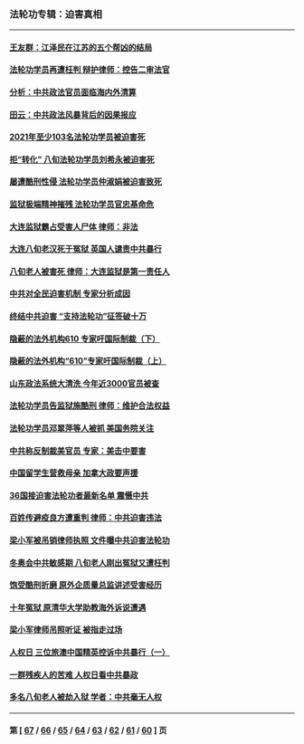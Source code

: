 ### 法轮功专辑：迫害真相
---
#### [王友群：江泽民在江苏的五个帮凶的结局](../../pages/nf4379/n13503194.md?01150430) 
#### [法轮功学员再遭枉判 辩护律师：控告二审法官](../../pages/nf4379/n13499952.md?01150430) 
#### [分析：中共政法官员面临海内外清算](../../pages/nf4379/n13495811.md?01150430) 
#### [田云：中共政法风暴背后的因果报应](../../pages/nf4379/n13496264.md?01150430) 
#### [2021年至少103名法轮功学员被迫害死](../../pages/nf4379/n13495075.md?01150430) 
#### [拒“转化” 八旬法轮功学员刘希永被迫害死](../../pages/nf4379/n13488696.md?01150430) 
#### [屡遭酷刑性侵 法轮功学员仲淑娟被迫害致死](../../pages/nf4379/n13485930.md?01150430) 
#### [监狱极端精神摧残 法轮功学员官忠基命危](../../pages/nf4379/n13486254.md?01150430) 
#### [大连监狱霸占受害人尸体 律师：非法](../../pages/nf4379/n13481295.md?01150430) 
#### [大连八旬老汉死于冤狱 英国人谴责中共暴行](../../pages/nf4379/n13480118.md?01150430) 
#### [八旬老人被害死 律师：大连监狱是第一责任人](../../pages/nf4379/n13478838.md?01150430) 
#### [中共对全民迫害机制 专家分析成因](../../pages/nf4379/n13479680.md?01150430) 
#### [终结中共迫害 “支持法轮功”征签破十万](../../pages/nf4379/n13471084.md?01150430) 
#### [隐蔽的法外机构610 专家吁国际制裁（下）](../../pages/nf4379/n13462906.md?01150430) 
#### [隐蔽的法外机构“610”专家吁国际制裁（上）](../../pages/nf4379/n13459414.md?01150430) 
#### [山东政法系统大清洗 今年近3000官员被查](../../pages/nf4379/n13458775.md?01150430) 
#### [法轮功学员告监狱施酷刑 律师：维护合法权益](../../pages/nf4379/n13453400.md?01150430) 
#### [法轮功学员邓翠萍等人被抓 美国务院关注](../../pages/nf4379/n13451524.md?01150430) 
#### [中共称反制裁美官员 专家：美击中要害](../../pages/nf4379/n13452005.md?01150430) 
#### [中国留学生营救母亲 加拿大政要声援](../../pages/nf4379/n13449183.md?01150430) 
#### [36国接迫害法轮功者最新名单 震慑中共](../../pages/nf4379/n13445909.md?01150430) 
#### [百姓传避疫良方遭重判 律师：中共迫害违法](../../pages/nf4379/n13443532.md?01150430) 
#### [梁小军被吊销律师执照 文件曝中共迫害法轮功](../../pages/nf4379/n13442432.md?01150430) 
#### [冬奥会中共敏感期 八旬老人刚出冤狱又遭枉判](../../pages/nf4379/n13441478.md?01150430) 
#### [饱受酷刑折磨 原外企质量总监讲述受害经历](../../pages/nf4379/n13438937.md?01150430) 
#### [十年冤狱 原清华大学助教海外诉说遭遇](../../pages/nf4379/n13436648.md?01150430) 
#### [梁小军律师吊照听证 被指走过场](../../pages/nf4379/n13437662.md?01150430) 
#### [人权日 三位旅澳中国精英控诉中共暴行（一）](../../pages/nf4379/n13434903.md?01150430) 
#### [一群残疾人的苦难 人权日看中共暴政](../../pages/nf4379/n13431199.md?01150430) 
#### [多名八旬老人被劫入狱 学者：中共毫无人权](../../pages/nf4379/n13429561.md?01150430) 

---
#### 第 [ [67](./67.md?01150430) / [66](./66.md?01150430) / [65](./65.md?01150430) / [64](./64.md?01150430) / [63](./63.md?01150430) / [62](./62.md?01150430) / [61](./61.md?01150430) / [60](./60.md?01150430) ] 页
